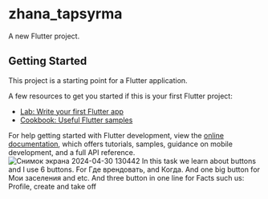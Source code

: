 # zhana_tapsyrma

A new Flutter project.

## Getting Started

This project is a starting point for a Flutter application.

A few resources to get you started if this is your first Flutter project:

- [Lab: Write your first Flutter app](https://docs.flutter.dev/get-started/codelab)
- [Cookbook: Useful Flutter samples](https://docs.flutter.dev/cookbook)

For help getting started with Flutter development, view the
[online documentation](https://docs.flutter.dev/), which offers tutorials,
samples, guidance on mobile development, and a full API reference.
![Снимок экрана 2024-04-30 130442](https://github.com/MadinaEleubaeva/flutter_rentApp/assets/144671319/77ce2b59-8850-4351-9c86-ef28e7e57d2a)
In this task we learn about buttons and I use 6 buttons. For Где врендовать, and Когда. And one big button for Мои заселения and etc. And three button in one line for Facts such us: Profile, create and take off
